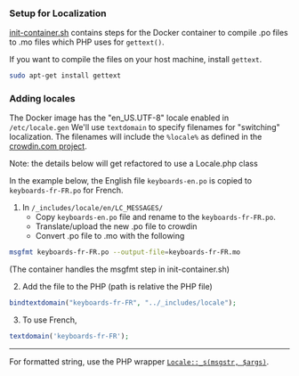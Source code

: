### Setup for Localization

[init-container.sh](../../resources/init-container.sh) contains steps for the Docker container to compile .po files to .mo files which PHP uses for `gettext()`.

If you want to compile the files on your host machine, install `gettext`.

```bash
sudo apt-get install gettext
```

### Adding locales

The Docker image has the "en_US.UTF-8" locale enabled in `/etc/locale.gen`
We'll use `textdomain` to specify filenames for "switching" localization. 
The filenames will include the `%locale%` as defined in the [crowdin.com project](https://crowdin.com/project/keymancom).

Note: the details below will get refactored to use a Locale.php class

In the example below, the English file `keyboards-en.po` is copied to `keyboards-fr-FR.po` for French.

1. In `/_includes/locale/en/LC_MESSAGES/`
    * Copy `keyboards-en.po` file and rename to the `keyboards-fr-FR.po`.
    * Translate/upload the new .po file to crowdin
    * Convert .po file to .mo with the following

```bash
msgfmt keyboards-fr-FR.po --output-file=keyboards-fr-FR.mo
```

(The container handles the msgfmt step in init-container.sh)

2. Add the file to the PHP (path is relative the PHP file)

```php
bindtextdomain("keyboards-fr-FR", "../_includes/locale");
```

3. To use French,
```php
textdomain('keyboards-fr-FR');
```

----

For formatted string, use the PHP wrapper [`Locale::_s(msgstr, $args)`](./Locale.php).
